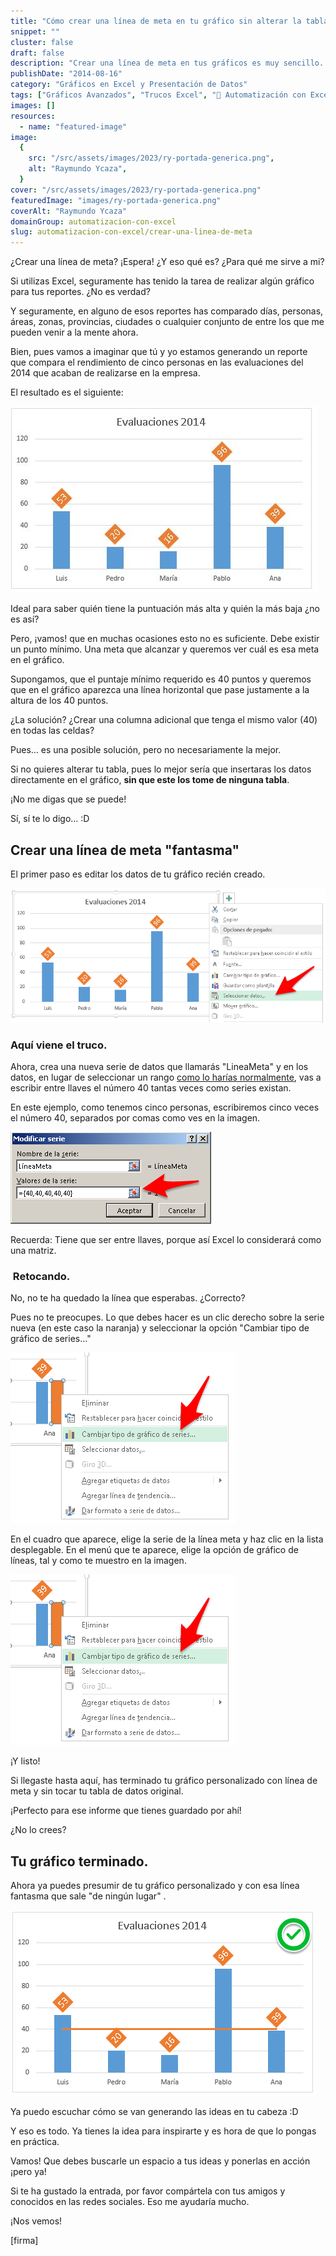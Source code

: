 ```yaml
---
title: "Cómo crear una línea de meta en tu gráfico sin alterar la tabla"
snippet: ""
cluster: false
draft: false
description: "Crear una línea de meta en tus gráficos es muy sencillo. Pero ¿cómo hacerlo sin alterar tu tabla de datos? Aquí te lo cuento."
publishDate: "2014-08-16"
category: "Gráficos en Excel y Presentación de Datos"
tags: ["Gráficos Avanzados", "Trucos Excel", "🤖 Automatización con Excel"]
images: []
resources:
  - name: "featured-image"
image:
  {
    src: "/src/assets/images/2023/ry-portada-generica.png",
    alt: "Raymundo Ycaza",
  }
cover: "/src/assets/images/2023/ry-portada-generica.png"
featuredImage: "images/ry-portada-generica.png"
coverAlt: "Raymundo Ycaza"
domainGroup: automatizacion-con-excel
slug: automatizacion-con-excel/crear-una-linea-de-meta
---
```


¿Crear una línea de meta? ¡Espera! ¿Y eso qué es? ¿Para qué me sirve a mi?

Si utilizas Excel, seguramente has tenido la tarea de realizar algún gráfico para tus reportes. ¿No es verdad?

Y seguramente, en alguno de esos reportes has comparado días, personas, áreas, zonas, provincias, ciudades o cualquier conjunto de entre los que me pueden venir a la mente ahora.

Bien, pues vamos a imaginar que tú y yo estamos generando un reporte que compara el rendimiento de cinco personas en las evaluaciones del 2014 que acaban de realizarse en la empresa.

El resultado es el siguiente:

![Crear una línea de meta](/src/assets/images/2023/crear-una-linea-de-meta_001.jpg)

Ideal para saber quién tiene la puntuación más alta y quién la más baja ¿no es así?

Pero, ¡vamos! que en muchas ocasiones esto no es suficiente. Debe existir un punto mínimo. Una meta que alcanzar y queremos ver cuál es esa meta en el gráfico.

Supongamos, que el puntaje mínimo requerido es 40 puntos y queremos que en el gráfico aparezca una línea horizontal que pase justamente a la altura de los 40 puntos.

¿La solución? ¿Crear una columna adicional que tenga el mismo valor (40) en todas las celdas?

Pues... es una posible solución, pero no necesariamente la mejor.

Si no quieres alterar tu tabla, pues lo mejor sería que insertaras los datos directamente en el gráfico, **sin que este los tome de ninguna tabla**.

¡No me digas que se puede!

Sí, sí te lo digo... :D

## Crear una línea de meta "fantasma"

El primer paso es editar los datos de tu gráfico recién creado.

![Crear una línea de meta](/src/assets/images/2023/crear-una-linea-de-meta_002.png)

### Aquí viene el truco.

Ahora, crea una nueva serie de datos que llamarás "LineaMeta" y en los datos, en lugar de seleccionar un rango [como lo harías normalmente](http://raymundoycaza.com/crear-un-grafico-de-columnas-en-excel/ "Crear un gráfico"), vas a escribir entre llaves el número 40 tantas veces como series existan.

En este ejemplo, como tenemos cinco personas, escribiremos cinco veces el número 40, separados por comas como ves en la imagen.

![Crear una línea de meta](/src/assets/images/2023/crear-una-linea-de-meta_003.png)

Recuerda: Tiene que ser entre llaves, porque así Excel lo considerará como una matriz.

###  Retocando.

No, no te ha quedado la línea que esperabas. ¿Correcto?

Pues no te preocupes. Lo que debes hacer es un clic derecho sobre la serie nueva (en este caso la naranja) y seleccionar la opción "Cambiar tipo de gráfico de series..."

![Crear una línea de meta](/src/assets/images/2023/crear-una-linea-de-meta_004.png)

En el cuadro que aparece, elige la serie de la línea meta y haz clic en la lista desplegable. En el menú que te aparece, elige la opción de gráfico de líneas, tal y como te muestro en la imagen.

![Crear una línea de meta](/src/assets/images/2023/crear-una-linea-de-meta_0041.png)

¡Y listo!

Si llegaste hasta aquí, has terminado tu gráfico personalizado con línea de meta y sin tocar tu tabla de datos original.

¡Perfecto para ese informe que tienes guardado por ahí!

¿No lo crees?

## Tu gráfico terminado.

Ahora ya puedes presumir de tu gráfico personalizado y con esa línea fantasma que sale "de ningún lugar" .

![Crear una línea de meta](/src/assets/images/2023/crear-una-linea-de-meta_005.png)

Ya puedo escuchar cómo se van generando las ideas en tu cabeza :D

Y eso es todo. Ya tienes la idea para inspirarte y es hora de que lo pongas en práctica.

Vamos! Que debes buscarle un espacio a tus ideas y ponerlas en acción ¡pero ya!

Si te ha gustado la entrada, por favor compártela con tus amigos y conocidos en las redes sociales. Eso me ayudaría mucho.

¡Nos vemos!

\[firma\]
